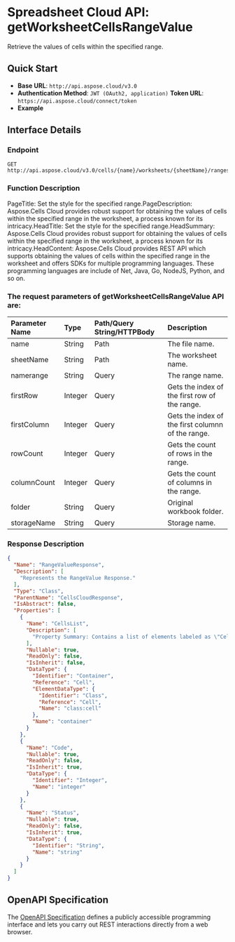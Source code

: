 # **Spreadsheet Cloud API: getWorksheetCellsRangeValue**

Retrieve the values of cells within the specified range. 


## **Quick Start**

- **Base URL**: `http://api.aspose.cloud/v3.0`
- **Authentication Method**: `JWT (OAuth2, application)`  **Token URL**: `https://api.aspose.cloud/connect/token`
- **Example** 

## **Interface Details**

### **Endpoint** 

```
GET http://api.aspose.cloud/v3.0/cells/{name}/worksheets/{sheetName}/ranges/value
```
### **Function Description**
PageTitle: Set the style for the specified range.PageDescription: Aspose.Cells Cloud provides robust support for obtaining the values of cells within the specified range in the worksheet, a process known for its intricacy.HeadTitle: Set the style for the specified range.HeadSummary: Aspose.Cells Cloud provides robust support for obtaining the values of cells within the specified range in the worksheet, a process known for its intricacy.HeadContent: Aspose.Cells Cloud provides REST API which supports obtaining the values of cells within the specified range in the worksheet and offers SDKs for multiple programming languages. These programming languages are include of Net, Java, Go, NodeJS, Python, and so on.

### The request parameters of **getWorksheetCellsRangeValue** API are: 

| Parameter Name | Type | Path/Query String/HTTPBody | Description | 
| :- | :- | :- |:- | 
|name|String|Path|The file name.|
|sheetName|String|Path|The worksheet name.|
|namerange|String|Query|The range name.|
|firstRow|Integer|Query|Gets the index of the first row of the range.|
|firstColumn|Integer|Query|Gets the index of the first columnn of the range.|
|rowCount|Integer|Query|Gets the count of rows in the range.|
|columnCount|Integer|Query|Gets the count of columns in the range.|
|folder|String|Query|Original workbook folder.|
|storageName|String|Query|Storage name.|

### **Response Description**
```json
{
  "Name": "RangeValueResponse",
  "Description": [
    "Represents the RangeValue Response."
  ],
  "Type": "Class",
  "ParentName": "CellsCloudResponse",
  "IsAbstract": false,
  "Properties": [
    {
      "Name": "CellsList",
      "Description": [
        "Property Summary: Contains a list of elements labeled as \"Cell\"."
      ],
      "Nullable": true,
      "ReadOnly": false,
      "IsInherit": false,
      "DataType": {
        "Identifier": "Container",
        "Reference": "Cell",
        "ElementDataType": {
          "Identifier": "Class",
          "Reference": "Cell",
          "Name": "class:cell"
        },
        "Name": "container"
      }
    },
    {
      "Name": "Code",
      "Nullable": true,
      "ReadOnly": false,
      "IsInherit": true,
      "DataType": {
        "Identifier": "Integer",
        "Name": "integer"
      }
    },
    {
      "Name": "Status",
      "Nullable": true,
      "ReadOnly": false,
      "IsInherit": true,
      "DataType": {
        "Identifier": "String",
        "Name": "string"
      }
    }
  ]
}
```


## OpenAPI Specification

The [OpenAPI Specification](https://reference.aspose.cloud/cells/#/RangesController/GetWorksheetCellsRangeValue) defines a publicly accessible programming interface and lets you carry out REST interactions directly from a web browser.

